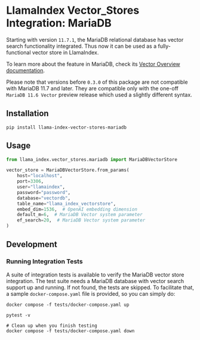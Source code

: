# LlamaIndex Vector_Stores Integration: MariaDB

Starting with version `11.7.1`, the MariaDB relational database has vector search functionality integrated.
Thus now it can be used as a fully-functional vector store in LlamaIndex.

To learn more about the feature in MariaDB, check its [Vector Overview documentation](https://mariadb.com/kb/en/vector-overview/).

Please note that versions before `0.3.0` of this package are not compatible with MariaDB 11.7 and later.
They are compatible only with the one-off `MariaDB 11.6 Vector` preview release which used a slightly different syntax.

## Installation

```shell
pip install llama-index-vector-stores-mariadb
```

## Usage

```python
from llama_index.vector_stores.mariadb import MariaDBVectorStore

vector_store = MariaDBVectorStore.from_params(
    host="localhost",
    port=3306,
    user="llamaindex",
    password="password",
    database="vectordb",
    table_name="llama_index_vectorstore",
    embed_dim=1536,  # OpenAI embedding dimension
    default_m=6,  # MariaDB Vector system parameter
    ef_search=20,  # MariaDB Vector system parameter
)
```

## Development

### Running Integration Tests

A suite of integration tests is available to verify the MariaDB vector store integration.
The test suite needs a MariaDB database with vector search support up and running. If not found, the tests are skipped.
To facilitate that, a sample `docker-compose.yaml` file is provided, so you can simply do:

```shell
docker compose -f tests/docker-compose.yaml up

pytest -v

# Clean up when you finish testing
docker compose -f tests/docker-compose.yaml down
```
